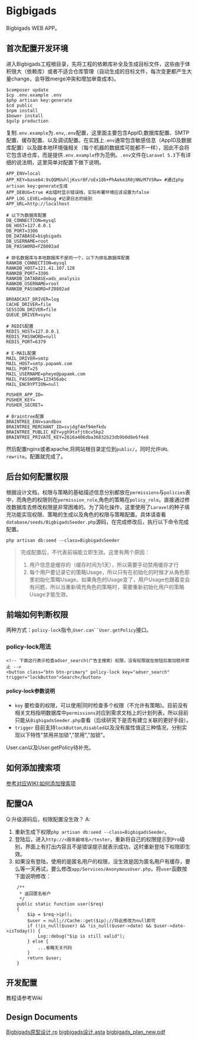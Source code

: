 # Bigbigads

Bigbigads WEB APP。

## 首次配置开发环境
进入Bigbigads工程根目录，先将工程的依赖库补全及生成目标文件，这些由于体积很大（依赖库）或者不适合仓库管理（自动生成的目标文件，每次变更都产生大量change，会导致merge冲突和增加审查成本)。

```
$composer update
$cp .env.example .env
$php artisan key:generate
$cd public
$npm install
$bower install
$gulp production
```

复制`.env.example`为`.env`,`.env`配置，这里面主要包含AppID,数据库配置、SMTP配置、缓存配置、以及调试配置。在实践上`.env`通常包含敏感信息（AppID及数据库配置）以及跟本地环境强相关（每个机器的数据库可能都不一样），因此不会将它包含进仓库，而是提供`.env.example`作为范例。`.env`文件在`Laravel 5.3`下有详细的说法明，这里简单对配置下做下说明。


```
APP_ENV=local
APP_KEY=base64:9sQQMUuhljKvsr8F/oEx18b+PhAekm1R0jNNzM7VSRw= #通过php artisan key:generate生成
APP_DEBUG=true #出错时显示错误栈，实际布署环境应该设置为false
APP_LOG_LEVEL=debug #记录日志的级别
APP_URL=http://localhost

# 以下为数据库配置
DB_CONNECTION=mysql
DB_HOST=127.0.0.1
DB_PORT=3306
DB_DATABASE=bigbigads
DB_USERNAME=root
DB_PASSWORD=FZ0802ad

# 排名数据库与本地数据库不是同一个，以下为排名数据库配置
RANKDB_CONNECTION=mysql
RANKDB_HOST=121.41.107.126
RANKDB_PORT=3306
RANKDB_DATABASE=ads_analysis
RANKDB_USERNAME=root
RANKDB_PASSWORD=FZ0802ad

BROADCAST_DRIVER=log
CACHE_DRIVER=file
SESSION_DRIVER=file
QUEUE_DRIVER=sync

# REDIS配置
REDIS_HOST=127.0.0.1
REDIS_PASSWORD=null
REDIS_PORT=6379

# E-MAIL配置
MAIL_DRIVER=smtp
MAIL_HOST=smtp.papamk.com
MAIL_PORT=25
MAIL_USERNAME=pheye@papamk.com
MAIL_PASSWORD=123456abc
MAIL_ENCRYPTION=null

PUSHER_APP_ID=
PUSHER_KEY=
PUSHER_SECRET=

# Braintree配置
BRAINTREE_ENV=sandbox
BRAINTREE_MERCHANT_ID=svjdgf4mf94mfkdv
BRAINTREE_PUBLIC_KEY=ygh9txfjt8cv5kp2
BRAINTREE_PRIVATE_KEY=2616a406dba36832b23db9b0d8e6f4e8
```

然后配置nginx或者apache,将网站根目录定位到`public/`，同时允许`URL rewrite`。配置就完成了。

## 后台如何配置权限
根据设计文档，权限与策略的基础描述信息分别都放在`permissions`与`policies`表中，而角色的权限则在`permission_role`,角色的策略在`policy_role`。直接通过修改数据库去修改权限是非常困难的。为了简化操作，这里使用了`Laravel`的种子填充功能实现权限、策略的生成以及角色的权限与策略配置。具体请查看`database/seeds/BigbigadsSeeder.php`源码，在完成修改后，执行以下命令完成配置。

```
php artisan db:seed --class=BigbigadsSeeder
```
> 完成配置后，不代表前端能立即生效。这里有两个原因：
> 
> 1. 用户信息是缓存的（缓存时间为1天），所以需要手动禁用缓存才行 
> 2. 每个用户要记录它的策略Usage，所以只有在初始化的时候才从角色那里初始化策略Usage。如果角色的Usage变了，用户Usage也跟着变会有问题，所以当重新填充角色的策略时，需要重新初始化用户的策略Usage才能生效。

## 前端如何判断权限
两种方式：`policy-lock`指令,`User.can``User.getPolicy`接口。

### policy-lock用法

```
<!-- 下面这行表示检查adser_search(广告主搜索）权限，没有权限就在按钮后面加锁并禁止 -->
<button class="btn btn-primary" policy-lock key="adser_search" trigger="lockButton">Search</button>
```

#### policy-lock参数说明

- `key`  要检查的权限，可以使用|同时检查多个权限（不允许有策略)。目前没有相关文档指明数据库中`permissions`对应到需求文档上的计划列表，所以目前只能从`BigbigadsSeeder.php`查看（后续研究下是否有建立关联的更好手段）。
- `trigger` 目前支持`lockButton`,`disabled`以及没有属性值这三种情况，分别实现以下特性"禁用并加锁","禁用","加锁"。

User.can以及User.getPolicy待补充。
## 如何添加搜索项
[参考对应WIKI:如何添加搜索项](http://git.papamk.com:81/bigbigads/bigbigads/wikis/%E5%B9%BF%E5%91%8A%E6%90%9C%E7%B4%A2%E5%A6%82%E4%BD%95%E6%B7%BB%E5%8A%A0%E6%90%9C%E7%B4%A2%E9%A1%B9)
## 配置QA
Q:升级源码后，权限配置没生效？
A:

1. 重新生成下权限`php artisan db:seed --class=BigbigadsSeeder`。
2. 登陆后，进入`http://<服务器域名>/tester`，重新将自己的权限提示到`Pro`级别，界面上有打出内容且不是错误提示就表示成功，这时重新登陆下权限即生效。
3. 如果没有登陆，使用的是匿名用户的权限，没生效是因为匿名用户有缓存，要么等一天再试，要么修改`app/Services/AnonymousUser.php`，将`user`函数按下面说明修改：

```
    /**
     * 返回匿名帐户
     */
    public static function user($req)
    {
        $ip = $req->ip();
        $user = null;//Cache::get($ip);//将此修改为null即可
        if (!is_null($user) && !is_null($user->date) && $user->date->isToday()) {
            Log::debug("$ip is still valid");
        } else {
        	...省略无关代码
        }
        return $user;
    }

```


## 开发配置
教程请参考Wiki

## Design Documents
[Bigbigads原型设计.rp](/uploads/068102ffa932509f98fed02efb76029b/Bigbigads原型设计.rp)
[bigbigads设计.asta](/uploads/1ca44d34c686fecbb6ca07a91faf0fb6/bigbigads设计.asta)
[bigbigads_plan_new.pdf](/uploads/0bd89378aafdb23d60ac644317e08be6/bigbigads_plan_new.pdf)
